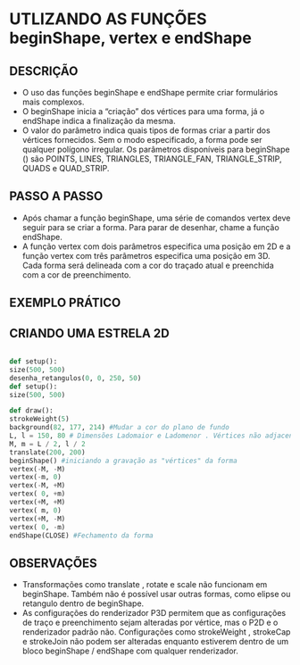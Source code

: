 # UTLIZANDO AS FUNÇÕES beginShape, vertex e endShape

## DESCRIÇÃO

+ O uso das funções beginShape e endShape permite criar formulários mais complexos. 
+ O beginShape inicia a “criação” dos vértices para uma forma, já o endShape indica a finalização da mesma. 
+ O valor do parâmetro indica quais tipos de formas criar a partir dos vértices fornecidos. Sem o modo especificado, a forma pode ser qualquer polígono irregular. Os parâmetros disponíveis para beginShape () são POINTS, LINES, TRIANGLES, TRIANGLE_FAN, TRIANGLE_STRIP, QUADS e QUAD_STRIP. 

## PASSO A PASSO

+ Após chamar a função beginShape, uma série de comandos vertex deve seguir para se criar a forma. Para parar de desenhar, chame a função endShape. 
+ A função vertex com dois parâmetros especifica uma posição em 2D e a função vertex com três parâmetros especifica uma posição em 3D. Cada forma será delineada com a cor do traçado atual e preenchida com a cor de preenchimento.

## EXEMPLO PRÁTICO

## CRIANDO UMA ESTRELA 2D

```python

def setup():
size(500, 500)
desenha_retangulos(0, 0, 250, 50)
def setup():
size(500, 500)

def draw():
strokeWeight(5)
background(82, 177, 214) #Mudar a cor do plano de fundo
L, l = 150, 80 # Dimensões Ladomaior e Ladomenor . Vértices não adjacentes
M, m = L / 2, l / 2
translate(200, 200)
beginShape() #iniciando a gravação as "vértices" da forma
vertex(-M, -M)
vertex(-m, 0)
vertex(-M, +M)
vertex( 0, +m)
vertex(+M, +M)
vertex( m, 0)
vertex(+M, -M)
vertex( 0, -m)
endShape(CLOSE) #Fechamento da forma
```

## OBSERVAÇÕES

+ Transformações como translate , rotate e scale não funcionam em beginShape. Também não é possível usar outras formas, como elipse ou retangulo dentro de beginShape.
+ As configurações do renderizador P3D permitem que as configurações de traço e preenchimento sejam alteradas por vértice, mas o P2D e o renderizador padrão não.
Configurações como strokeWeight , strokeCap e strokeJoin não podem ser alteradas enquanto estiverem dentro de um bloco beginShape / endShape com qualquer renderizador.

